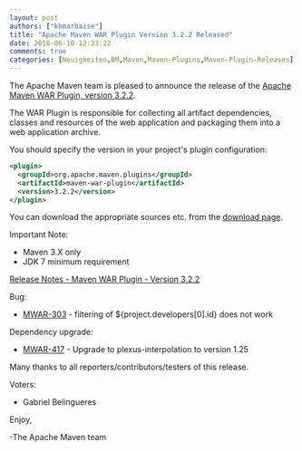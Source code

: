 ```yaml
---
layout: post
authors: ["khmarbaise"]
title: "Apache Maven WAR Plugin Version 3.2.2 Released"
date: 2018-06-10 12:33:22
comments: true
categories: [Neuigkeiten,BM,Maven,Maven-Plugins,Maven-Plugin-Releases]
---
```

The Apache Maven team is pleased to announce the release of the 
[Apache Maven WAR Plugin, version 3.2.2](https://maven.apache.org/plugins/maven-war-plugin/).

The WAR Plugin is responsible for collecting all artifact dependencies, classes
and resources of the web application and packaging them into a web application
archive.

You should specify the version in your project's plugin configuration:

``` xml
<plugin>
  <groupId>org.apache.maven.plugins</groupId>
  <artifactId>maven-war-plugin</artifactId>
  <version>3.2.2</version>
</plugin>
```

You can download the appropriate sources etc. from the [download page][download].

Important Note: 

 * Maven 3.X only
 * JDK 7 minimum requirement


<!-- more -->


[Release Notes - Maven WAR Plugin - Version 3.2.2](https://issues.apache.org/jira/secure/ReleaseNote.jspa?projectId=12318121&version=12343264)

Bug:

 * [MWAR-303](https://issues.apache.org/jira/browse/MWAR-303) - filtering of ${project.developers[0].id} does not work

Dependency upgrade:

 * [MWAR-417](https://issues.apache.org/jira/browse/MWAR-417) - Upgrade to plexus-interpolation to version 1.25

Many thanks to all reporters/contributors/testers of this release.

Voters:

 * Gabriel Belingueres 


Enjoy,

-The Apache Maven team

[download]: https://maven.apache.org/plugins/maven-war-plugin/download.cgi

